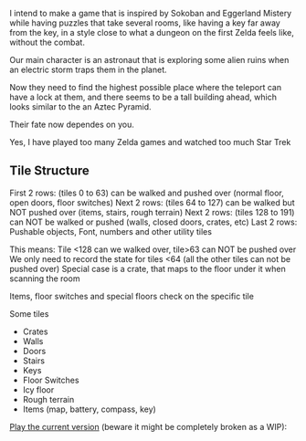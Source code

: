 I intend to make a game that is inspired by Sokoban and Eggerland Mistery while having puzzles that take several rooms, like having a key far away from the key, in a style close to what a dungeon on the first Zelda feels like, without the combat.

Our main character is an astronaut that is exploring some alien ruins when an electric storm traps them in the planet.

Now they need to find the highest possible place where the teleport can have a lock at them, and there seems to be a tall building ahead, which looks similar to the an Aztec Pyramid.

Their fate now dependes on you.

Yes, I have played too many Zelda games and watched too much Star Trek


## Tile Structure

First 2 rows: (tiles 0 to 63) can be walked and pushed over (normal floor, open doors, floor switches)
Next 2 rows:  (tiles 64 to 127) can be walked but NOT pushed over (items, stairs, rough terrain)
Next 2 rows:  (tiles 128 to 191) can NOT be walked or pushed (walls, closed doors, crates, etc)
Last 2 rows:  Pushable objects, Font, numbers and other utility tiles

This means: Tile <128 can we walked over, tile>63 can NOT be pushed over
We only need to record the state for tiles <64 (all the other tiles can not be pushed over)
Special case is a crate, that maps to the floor under it when scanning the room

Items, floor switches and special floors check on the specific tile

Some tiles

* Crates
* Walls
* Doors
* Stairs
* Keys
* Floor Switches
* Icy floor
* Rough terrain
* Items (map, battery, compass, key)

[Play the current version](https://webmsx.org/?MACHINE=MSX1E&ROM=https://github.com/plattysoft/MSX/raw/develop/shyre/output/shyre.rom) (beware it might be completely broken as a WIP): 
